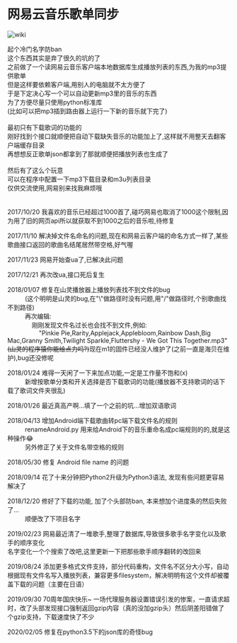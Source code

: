 # 网易云音乐歌单同步
![wiki](https://github.com/zanjie1999/make_lrc_music_m3u/raw/master/wiki.gif)

起个冷门名字防ban<br>
这个东西其实是弃了很久的坑的了<br>
之前做了一个读网易云音乐客户端本地数据库生成播放列表的东西,为我的mp3提供歌单<br>
但是这样要依赖客户端,用别人的电脑就不太方便了<br>
于是下定决心写一个可以自动更新mp3里的音乐的东西<br>
为了方便尽量只使用python标准库<br>
(比如可以把mp3插到路由器上运行一下新的音乐就下完了)<br>
<br>
最初只有下载歌词的功能的<br>
刚好找到个接口就顺便把自动下载缺失音乐的功能加上了,这样就不用整天去翻客户端缓存目录<br>
再想想反正歌单json都拿到了那就顺便把播放列表也生成了<br>
<br>
然后有了这么个玩意<br>
可以在程序中配置一下mp3下载目录和m3u列表目录<br>
仅供交流使用,网易别来找我麻烦哦<br>
<br>
<br>
2017/10/20 我喜欢的音乐已经超过1000首了,碰巧网易也取消了1000这个限制,因为用了旧的网页api所以就获取不到1000之后的音乐啦,待修复<br>

2017/11/10 解决掉文件名命名的问题,现在和网易云客户端的命名方式一样了,某些歌曲接口返回的歌曲名结尾居然带空格,好气喔<br>

2017/11/23 网易开始查ua了,已解决此问题

2017/12/21 再次改ua,接口死后复生

2018/01/07 修复在山灵播放器上播放列表找不到文件的bug<br>
           (这个明明是山灵的bug,在"\\"做路径时没有问题,用"/"做路径时,个别歌曲找不到路径)<br>
           再次编辑:<br>
               刚刚发现文件名过长也会找不到文件,例如:<br>
                   "Pinkie Pie,Rarity,Applejack,Applebloom,Rainbow Dash,Big Mac,Granny Smith,Twilight Sparkle,Fluttershy - We Got This Together.mp3"<br>
               <del>(山灵的程序猿你能给点力吗?)</del>现在m1的固件已经没人维护了(之前一直是海贝在维护),bug还没修呢

2018/01/24 难得一天闲了一下来加点功能,一定是工作量不饱和(x)<br>
           新增按歌单分类和开关选择是否下载歌词的功能(播放器不支持歌词的话下载了歌词文件夹很乱)

2018/01/26 最近真高产啊...填了一个之前的坑...增加双语歌词

2018/04/13 增加Android端下载歌曲转pc端下载文件名的规则<br>
           renameAndroid.py 用来给Android下的音乐重命名成pc端规则的的,就是这种操作😂<br>
           另外修正了关于文件名带空格的规则

2018/05/30 修复 Android file name 的问题

2018/09/14 花了十来分钟把Python2升级为Python3语法, 发现有些问题更容易解决了

2018/12/20 修好了下载的功能, 加了个头部防ban, 本来想加个进度条的然后失败了...<br>
           顺便改了下项目名字
           
2019/02/23 网易最近清了一堆歌手,整理了数据库,导致很多歌手名字变化以及歌手的顺序变化<br>
           名字变化一个个搜索了改吧,这里更新一下把那些歌手顺序翻转的改回来
           
2019/08/24 添加更多格式文件支持，部分代码重构，文件名不区分大小写，自动根据现有文件名写入播放列表，兼容更多filesystem，解决明明有这个文件却被覆盖下载的问题（主要在日语）


2019/09/30 70周年国庆快乐~ 一场代理服务器设置错误引发的惨案，一直请求超时，改了头部发现接口强制返回gzip内容（真的没加gzip头）然后阴差阳错做了个gzip支持，下载速度快了不少

2020/02/05 修复在python3.5下的json库的奇怪bug

